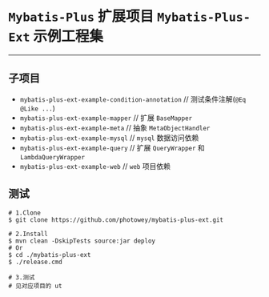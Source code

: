 # `Mybatis-Plus` 扩展项目 `Mybatis-Plus-Ext` 示例工程集

-- -
## 子项目
- `mybatis-plus-ext-example-condition-annotation`  //  测试条件注解(`@Eq @Like ...`)  
- `mybatis-plus-ext-example-mapper`  // 扩展 `BaseMapper`  
- `mybatis-plus-ext-example-meta`  // 抽象 `MetaObjectHandler`  
- `mybatis-plus-ext-example-mysql`  // `mysql` 数据访问依赖  
- `mybatis-plus-ext-example-query`  // 扩展 `QueryWrapper` 和 `LambdaQueryWrapper`  
- `mybatis-plus-ext-example-web`  // `web` 项目依赖  



## 测试

```shell
# 1.Clone
$ git clone https://github.com/photowey/mybatis-plus-ext.git

# 2.Install
$ mvn clean -DskipTests source:jar deploy
# Or
$ cd ./mybatis-plus-ext
$ ./release.cmd

# 3.测试
# 见对应项目的 ut
```

